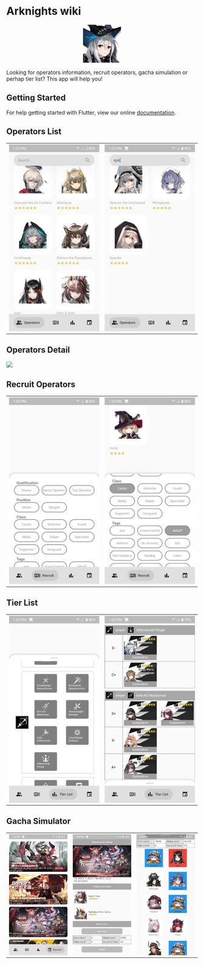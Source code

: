 # Arknights wiki

<p align="center">
  <img src="media/skadi.webp"/>
</p>

Looking for operators information, recruit operators, gacha simulation or perhap tier list? This app will help you!

## Getting Started

For help getting started with Flutter, view our online
[documentation](https://flutter.io/).

## Operators List

<table>
<tr>
<th><img src="media/list_1.jpg" width="320"/></th>
<th><img src="media/list_2.jpg" width="320"/></th>
</tr>
</table>

## Operators Detail

<img src="media/detail.gif" width="320"/>

## Recruit Operators

<table>
<tr>
<th><img src="media/recruit_1.jpg" width="320"/></th>
<th><img src="media/recruit_2.jpg" width="320"/></th>
</tr>
</table>

## Tier List

<table>
<tr>
<th><img src="media/tier_1.jpg" width="320"/></th>
<th><img src="media/tier_2.jpg" width="320"/></th>
</tr>
</table>

## Gacha Simulator

<table>
<tr>
<th><img src="media/banner.jpg" width="320"/></th>
<th><img src="media/sim_1.jpg" width="320"/></th>
<th><img src="media/sim_2.jpg" width="320"/></th>
</tr>
</table>
